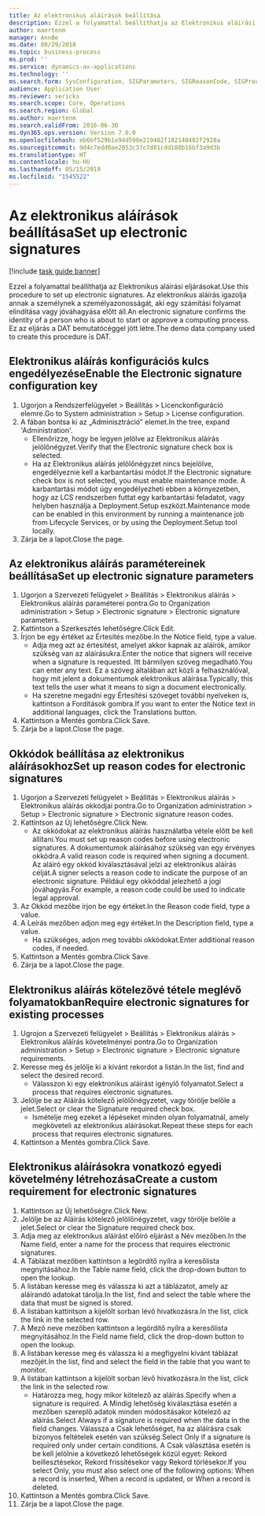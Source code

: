 ```yaml
---
title: Az elektronikus aláírások beállítása
description: Ezzel a folyamattal beállíthatja az Elektronikus aláírási eljárásokat.
author: maertenm
manager: AnnBe
ms.date: 08/29/2018
ms.topic: business-process
ms.prod: ''
ms.service: dynamics-ax-applications
ms.technology: ''
ms.search.form: SysConfiguration, SIGParameters, SIGReasonCode, SIGProcSetup
audience: Application User
ms.reviewer: sericks
ms.search.scope: Core, Operations
ms.search.region: Global
ms.author: maertenm
ms.search.validFrom: 2016-06-30
ms.dyn365.ops.version: Version 7.0.0
ms.openlocfilehash: eb6bf529b1e94d598e219482f182140402f2928a
ms.sourcegitcommit: 9d4c7edd0ae2053c37c7d81cdd180b16bf3a9d3b
ms.translationtype: HT
ms.contentlocale: hu-HU
ms.lasthandoff: 05/15/2019
ms.locfileid: "1545522"
---
```

# <a name="set-up-electronic-signatures"></a><span data-ttu-id="b742f-103">Az elektronikus aláírások beállítása</span><span class="sxs-lookup"><span data-stu-id="b742f-103">Set up electronic signatures</span></span>

[!include [task guide banner](../../includes/task-guide-banner.md)]

<span data-ttu-id="b742f-104">Ezzel a folyamattal beállíthatja az Elektronikus aláírási eljárásokat.</span><span class="sxs-lookup"><span data-stu-id="b742f-104">Use this procedure to set up electronic signatures.</span></span> <span data-ttu-id="b742f-105">Az elektronikus aláírás igazolja annak a személynek a személyazonosságát, aki egy számítási folyamat elindítása vagy jóváhagyása előtt áll.</span><span class="sxs-lookup"><span data-stu-id="b742f-105">An electronic signature confirms the identity of a person who is about to start or approve a computing process.</span></span> <span data-ttu-id="b742f-106">Ez az eljárás a DAT bemutatócéggel jött létre.</span><span class="sxs-lookup"><span data-stu-id="b742f-106">The demo data company used to create this procedure is DAT.</span></span>


## <a name="enable-the-electronic-signature-configuration-key"></a><span data-ttu-id="b742f-107">Elektronikus aláírás konfigurációs kulcs engedélyezése</span><span class="sxs-lookup"><span data-stu-id="b742f-107">Enable the Electronic signature configuration key</span></span>
1. <span data-ttu-id="b742f-108">Ugorjon a Rendszerfelügyelet > Beállítás > Licenckonfiguráció elemre.</span><span class="sxs-lookup"><span data-stu-id="b742f-108">Go to System administration > Setup > License configuration.</span></span>
2. <span data-ttu-id="b742f-109">A fában bontsa ki az „Adminisztráció” elemet.</span><span class="sxs-lookup"><span data-stu-id="b742f-109">In the tree, expand 'Administration'.</span></span>
    * <span data-ttu-id="b742f-110">Ellenőrizze, hogy be legyen jelölve az Elektronikus aláírás jelölőnégyzet.</span><span class="sxs-lookup"><span data-stu-id="b742f-110">Verify that the Electronic signature check box is selected.</span></span>  
    * <span data-ttu-id="b742f-111">Ha az Elektronikus aláírás jelölőnégyzet nincs bejelölve, engedélyeznie kell a karbantartási módot.</span><span class="sxs-lookup"><span data-stu-id="b742f-111">If the Electronic signature check box is not selected, you must enable maintenance mode.</span></span> <span data-ttu-id="b742f-112">A karbantartási módot úgy engedélyezheti ebben a környezetben, hogy az LCS rendszerben futtat egy karbantartási feladatot, vagy helyben használja a Deployment.Setup eszközt.</span><span class="sxs-lookup"><span data-stu-id="b742f-112">Maintenance mode can be enabled in this environment by running a maintenance job from Lifecycle Services, or by using the Deployment.Setup tool locally.</span></span>  
3. <span data-ttu-id="b742f-113">Zárja be a lapot.</span><span class="sxs-lookup"><span data-stu-id="b742f-113">Close the page.</span></span>

## <a name="set-up-electronic-signature-parameters"></a><span data-ttu-id="b742f-114">Az elektronikus aláírás paramétereinek beállítása</span><span class="sxs-lookup"><span data-stu-id="b742f-114">Set up electronic signature parameters</span></span>
1. <span data-ttu-id="b742f-115">Ugorjon a Szervezeti felügyelet > Beállítás > Elektronikus aláírás > Elektronikus aláírás paraméterei pontra.</span><span class="sxs-lookup"><span data-stu-id="b742f-115">Go to Organization administration > Setup > Electronic signature > Electronic signature parameters.</span></span>
2. <span data-ttu-id="b742f-116">Kattintson a Szerkesztés lehetőségre.</span><span class="sxs-lookup"><span data-stu-id="b742f-116">Click Edit.</span></span>
3. <span data-ttu-id="b742f-117">Írjon be egy értéket az Értesítés mezőbe.</span><span class="sxs-lookup"><span data-stu-id="b742f-117">In the Notice field, type a value.</span></span>
    * <span data-ttu-id="b742f-118">Adja meg azt az értesítést, amelyet akkor kapnak az aláírók, amikor szükség van az aláírásukra.</span><span class="sxs-lookup"><span data-stu-id="b742f-118">Enter the notice that signers will receive when a signature is requested.</span></span> <span data-ttu-id="b742f-119">Itt bármilyen szöveg megadható.</span><span class="sxs-lookup"><span data-stu-id="b742f-119">You can enter any text.</span></span> <span data-ttu-id="b742f-120">Ez a szöveg általában azt közli a felhasználóval, hogy mit jelent a dokumentumok elektronikus aláírása.</span><span class="sxs-lookup"><span data-stu-id="b742f-120">Typically, this text tells the user what it means to sign a document electronically.</span></span>  
    * <span data-ttu-id="b742f-121">Ha szeretne megadni egy Értesítési szöveget további nyelveken is, kattintson a Fordítások gombra.</span><span class="sxs-lookup"><span data-stu-id="b742f-121">If you want to enter the Notice text in additional languages, click the Translations button.</span></span>  
4. <span data-ttu-id="b742f-122">Kattintson a Mentés gombra.</span><span class="sxs-lookup"><span data-stu-id="b742f-122">Click Save.</span></span>
5. <span data-ttu-id="b742f-123">Zárja be a lapot.</span><span class="sxs-lookup"><span data-stu-id="b742f-123">Close the page.</span></span>

## <a name="set-up-reason-codes-for-electronic-signatures"></a><span data-ttu-id="b742f-124">Okkódok beállítása az elektronikus aláírásokhoz</span><span class="sxs-lookup"><span data-stu-id="b742f-124">Set up reason codes for electronic signatures</span></span>
1. <span data-ttu-id="b742f-125">Ugorjon a Szervezeti felügyelet > Beállítás > Elektronikus aláírás > Elektronikus aláírás okkódjai pontra.</span><span class="sxs-lookup"><span data-stu-id="b742f-125">Go to Organization administration > Setup > Electronic signature > Electronic signature reason codes.</span></span>
2. <span data-ttu-id="b742f-126">Kattintson az Új lehetőségre.</span><span class="sxs-lookup"><span data-stu-id="b742f-126">Click New.</span></span>
    * <span data-ttu-id="b742f-127">Az okkódokat az elektronikus aláírás használatba vétele előtt be kell állítani.</span><span class="sxs-lookup"><span data-stu-id="b742f-127">You must set up reason codes before using electronic signatures.</span></span> <span data-ttu-id="b742f-128">A dokumentumok aláírásához szükség van egy érvényes okkódra.</span><span class="sxs-lookup"><span data-stu-id="b742f-128">A valid reason code is required when signing a document.</span></span>     <span data-ttu-id="b742f-129">Az aláíró egy okkód kiválasztásával jelzi az elektronikus aláírás célját.</span><span class="sxs-lookup"><span data-stu-id="b742f-129">A signer selects a reason code to indicate the purpose of an electronic signature.</span></span> <span data-ttu-id="b742f-130">Például egy okkóddal jelezhető a jogi jóváhagyás.</span><span class="sxs-lookup"><span data-stu-id="b742f-130">For example, a reason code could be used to indicate legal approval.</span></span>  
3. <span data-ttu-id="b742f-131">Az Okkód mezőbe írjon be egy értéket.</span><span class="sxs-lookup"><span data-stu-id="b742f-131">In the Reason code field, type a value.</span></span>
4. <span data-ttu-id="b742f-132">A Leírás mezőben adjon meg egy értéket.</span><span class="sxs-lookup"><span data-stu-id="b742f-132">In the Description field, type a value.</span></span>
    * <span data-ttu-id="b742f-133">Ha szükséges, adjon meg további okkódokat.</span><span class="sxs-lookup"><span data-stu-id="b742f-133">Enter additional reason codes, if needed.</span></span>  
5. <span data-ttu-id="b742f-134">Kattintson a Mentés gombra.</span><span class="sxs-lookup"><span data-stu-id="b742f-134">Click Save.</span></span>
6. <span data-ttu-id="b742f-135">Zárja be a lapot.</span><span class="sxs-lookup"><span data-stu-id="b742f-135">Close the page.</span></span>

## <a name="require-electronic-signatures-for-existing-processes"></a><span data-ttu-id="b742f-136">Elektronikus aláírás kötelezővé tétele meglévő folyamatokban</span><span class="sxs-lookup"><span data-stu-id="b742f-136">Require electronic signatures for existing processes</span></span>
1. <span data-ttu-id="b742f-137">Ugrojon a Szervezeti felügyelet > Beállítás > Elektronikus aláírás > Elektronikus aláírás követelményei pontra.</span><span class="sxs-lookup"><span data-stu-id="b742f-137">Go to Organization administration > Setup > Electronic signature > Electronic signature requirements.</span></span>
2. <span data-ttu-id="b742f-138">Keresse meg és jelölje ki a kívánt rekordot a listán.</span><span class="sxs-lookup"><span data-stu-id="b742f-138">In the list, find and select the desired record.</span></span>
    * <span data-ttu-id="b742f-139">Válasszon ki egy elektronikus aláírást igénylő folyamatot.</span><span class="sxs-lookup"><span data-stu-id="b742f-139">Select a process that requires electronic signatures.</span></span>  
3. <span data-ttu-id="b742f-140">Jelölje be az Aláírás kötelező jelölőnégyzetet, vagy törölje belőle a jelet.</span><span class="sxs-lookup"><span data-stu-id="b742f-140">Select or clear the Signature required check box.</span></span>
    * <span data-ttu-id="b742f-141">Ismételje meg ezeket a lépéseket minden olyan folyamatnál, amely megköveteli az elektronikus aláírásokat.</span><span class="sxs-lookup"><span data-stu-id="b742f-141">Repeat these steps for each process that requires electronic signatures.</span></span>  
4. <span data-ttu-id="b742f-142">Kattintson a Mentés gombra.</span><span class="sxs-lookup"><span data-stu-id="b742f-142">Click Save.</span></span>

## <a name="create-a-custom-requirement-for-electronic-signatures"></a><span data-ttu-id="b742f-143">Elektronikus aláírásokra vonatkozó egyedi követelmény létrehozása</span><span class="sxs-lookup"><span data-stu-id="b742f-143">Create a custom requirement for electronic signatures</span></span>
1. <span data-ttu-id="b742f-144">Kattintson az Új lehetőségre.</span><span class="sxs-lookup"><span data-stu-id="b742f-144">Click New.</span></span>
2. <span data-ttu-id="b742f-145">Jelölje be az Aláírás kötelező jelölőnégyzetet, vagy törölje belőle a jelet.</span><span class="sxs-lookup"><span data-stu-id="b742f-145">Select or clear the Signature required check box.</span></span>
3. <span data-ttu-id="b742f-146">Adja meg az elektronikus aláírást előíró eljárást a Név mezőben.</span><span class="sxs-lookup"><span data-stu-id="b742f-146">In the Name field, enter a name for the process that requires electronic signatures.</span></span>
4. <span data-ttu-id="b742f-147">A Táblázat mezőben kattintson a legördítő nyílra a keresőlista megnyitásához.</span><span class="sxs-lookup"><span data-stu-id="b742f-147">In the Table name field, click the drop-down button to open the lookup.</span></span>
5. <span data-ttu-id="b742f-148">A listában keresse meg és válassza ki azt a táblázatot, amely az aláírandó adatokat tárolja.</span><span class="sxs-lookup"><span data-stu-id="b742f-148">In the list, find and select the table where the data that must be signed is stored.</span></span>
6. <span data-ttu-id="b742f-149">A listában kattintson a kijelölt sorban lévő hivatkozásra.</span><span class="sxs-lookup"><span data-stu-id="b742f-149">In the list, click the link in the selected row.</span></span>
7. <span data-ttu-id="b742f-150">A Mező neve mezőben kattintson a legördítő nyílra a keresőlista megnyitásához.</span><span class="sxs-lookup"><span data-stu-id="b742f-150">In the Field name field, click the drop-down button to open the lookup.</span></span>
8. <span data-ttu-id="b742f-151">A listában keresse meg és válassza ki a megfigyelni kívánt táblázat mezőjét.</span><span class="sxs-lookup"><span data-stu-id="b742f-151">In the list, find and select the field in the table that you want to monitor.</span></span>
9. <span data-ttu-id="b742f-152">A listában kattintson a kijelölt sorban lévő hivatkozásra.</span><span class="sxs-lookup"><span data-stu-id="b742f-152">In the list, click the link in the selected row.</span></span>
    * <span data-ttu-id="b742f-153">Határozza meg, hogy mikor kötelező az aláírás.</span><span class="sxs-lookup"><span data-stu-id="b742f-153">Specify when a signature is required.</span></span>     <span data-ttu-id="b742f-154">A Mindig lehetőség kiválasztása esetén a mezőben szereplő adatok minden módosításakor kötelező az aláírás.</span><span class="sxs-lookup"><span data-stu-id="b742f-154">Select Always if a signature is required when the data in the field changes.</span></span>     <span data-ttu-id="b742f-155">Válassza a Csak lehetőséget, ha az aláírásra csak bizonyos feltételek esetén van szükség.</span><span class="sxs-lookup"><span data-stu-id="b742f-155">Select Only if a signature is required only under certain conditions.</span></span> <span data-ttu-id="b742f-156">A Csak választása esetén is be kell jelölnie a következő lehetőségek közül egyet: Rekord beillesztésekor, Rekord frissítésekor vagy Rekord törlésekor.</span><span class="sxs-lookup"><span data-stu-id="b742f-156">If you select Only, you must also select one of the following options: When a record is inserted, When a record is updated, or When a record is deleted.</span></span>  
10. <span data-ttu-id="b742f-157">Kattintson a Mentés gombra.</span><span class="sxs-lookup"><span data-stu-id="b742f-157">Click Save.</span></span>
11. <span data-ttu-id="b742f-158">Zárja be a lapot.</span><span class="sxs-lookup"><span data-stu-id="b742f-158">Close the page.</span></span>

